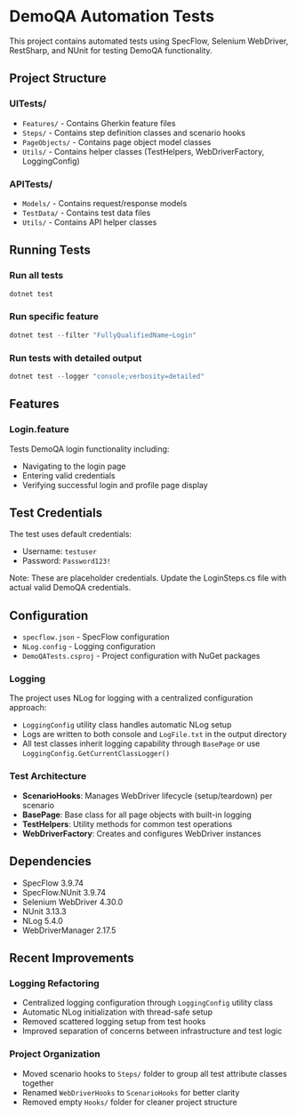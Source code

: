 # DemoQA Automation Tests

This project contains automated tests using SpecFlow, Selenium WebDriver, RestSharp, and NUnit for testing DemoQA functionality.

## Project Structure

### UITests/
- `Features/` - Contains Gherkin feature files
- `Steps/` - Contains step definition classes and scenario hooks
- `PageObjects/` - Contains page object model classes
- `Utils/` - Contains helper classes (TestHelpers, WebDriverFactory, LoggingConfig)

### APITests/
- `Models/` - Contains request/response models
- `TestData/` - Contains test data files
- `Utils/` - Contains API helper classes

## Running Tests

### Run all tests
```powershell
dotnet test
```

### Run specific feature
```powershell
dotnet test --filter "FullyQualifiedName~Login"
```

### Run tests with detailed output
```powershell
dotnet test --logger "console;verbosity=detailed"
```

## Features

### Login.feature
Tests DemoQA login functionality including:
- Navigating to the login page
- Entering valid credentials
- Verifying successful login and profile page display

## Test Credentials

The test uses default credentials:
- Username: `testuser`
- Password: `Password123!`

Note: These are placeholder credentials. Update the LoginSteps.cs file with actual valid DemoQA credentials.

## Configuration

- `specflow.json` - SpecFlow configuration
- `NLog.config` - Logging configuration
- `DemoQATests.csproj` - Project configuration with NuGet packages

### Logging

The project uses NLog for logging with a centralized configuration approach:
- `LoggingConfig` utility class handles automatic NLog setup
- Logs are written to both console and `LogFile.txt` in the output directory
- All test classes inherit logging capability through `BasePage` or use `LoggingConfig.GetCurrentClassLogger()`

### Test Architecture

- **ScenarioHooks**: Manages WebDriver lifecycle (setup/teardown) per scenario
- **BasePage**: Base class for all page objects with built-in logging
- **TestHelpers**: Utility methods for common test operations
- **WebDriverFactory**: Creates and configures WebDriver instances

## Dependencies

- SpecFlow 3.9.74
- SpecFlow.NUnit 3.9.74
- Selenium WebDriver 4.30.0
- NUnit 3.13.3
- NLog 5.4.0
- WebDriverManager 2.17.5

## Recent Improvements

### Logging Refactoring
- Centralized logging configuration through `LoggingConfig` utility class
- Automatic NLog initialization with thread-safe setup
- Removed scattered logging setup from test hooks
- Improved separation of concerns between infrastructure and test logic

### Project Organization
- Moved scenario hooks to `Steps/` folder to group all test attribute classes together
- Renamed `WebDriverHooks` to `ScenarioHooks` for better clarity
- Removed empty `Hooks/` folder for cleaner project structure
